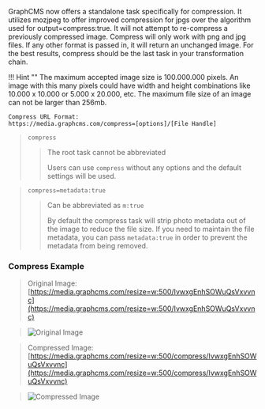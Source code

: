 GraphCMS now offers a standalone task specifically for compression. It utilizes mozjpeg to offer improved compression for jpgs over the algorithm used for output=compress:true. It will not attempt to re-compress a previously compressed image. Compress will only work with png and jpg files. If any other format is passed in, it will return an unchanged image. For the best results, compress should be the last task in your transformation chain.

!!! Hint ""
    The maximum accepted image size is 100.000.000 pixels. An image with this many pixels could have width and height combinations like 10.000 x 10.000 or 5.000 x 20.000, etc. The maximum file size of an image can not be larger than 256mb.

```
Compress URL Format:
https://media.graphcms.com/compress=[options]/[File Handle]
```
<!-- -->
> `compress`
> 
> > The root task cannot be abbreviated
> > 
> > Users can use `compress` without any options and the default settings will be used.

<!-- -->
> `compress=metadata:true`
> 
> > Can be abbreviated as `m:true`
> > 
> > By default the compress task will strip photo metadata out of the image to reduce the file size. If you need to maintain the file metadata, you can pass `metadata:true` in order to prevent the metadata from being removed.

### Compress Example

>Original Image: [https://media.graphcms.com/resize=w:500/IvwxgEnhSOWuQsVxvvnc](https://media.graphcms.com/resize=w:500/IvwxgEnhSOWuQsVxvvnc)

>![Original Image](https://media.graphcms.com/resize=w:500/IvwxgEnhSOWuQsVxvvnc)

>Compressed Image: [https://media.graphcms.com/resize=w:500/compress/IvwxgEnhSOWuQsVxvvnc](https://media.graphcms.com/resize=w:500/compress/IvwxgEnhSOWuQsVxvvnc)

>![Compressed Image](https://media.graphcms.com/resize=w:500/compress/IvwxgEnhSOWuQsVxvvnc)